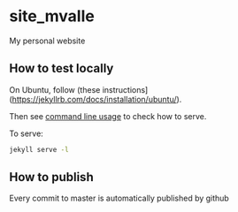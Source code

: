 # site_mvalle

My personal website


## How to test locally

On Ubuntu, follow (these instructions](https://jekyllrb.com/docs/installation/ubuntu/).

Then see [command line usage](https://jekyllrb.com/docs/usage/) to check how to serve. 

To serve: 
```bash
jekyll serve -l
```

## How to publish

Every commit to master is automatically published by github